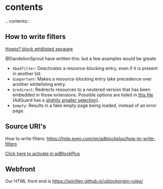 # contents

.. contents::

How to write filters
--------------------
[Howto? block whitlisted spyware](https://github.com/easylist/easylist/issues/4529)

@DandelionSprout have written this: [](https://github.com/DandelionSprout/adfilt/blob/master/Wiki/SyntaxMeaningsThatAreActuallyHumanReadable.md#blocking) but a few axamples would be greate


* `$badfilter`: Deactivates a resource-blocking entry, even if it is present in another list.
* `$important`: Makes a resource-blocking entry take precedence over another whitelisting entry.
* `$redirect`: Redirects resources to a neutered version that has been embedded in those extensions. Possible options are listed in 
    [this file](https://github.com/gorhill/uBlock/blob/master/src/js/redirect-engine.js)
    (AdGuard has a [slightly smaller selection](https://github.com/AdguardTeam/AdguardBrowserExtension/blob/master/Extension/lib/filter/rules/scriptlets/redirects.yml)).
* `$empty`: Results in a fake empty page being loaded, instead of an error page.


## Source URI's
How to write filters: <https://help.eyeo.com/en/adblockplus/how-to-write-filters>

[Click here to activate in adBlockPlus](https://subscribe.adblockplus.org/?location=https://spirillen.github.io/ublockorigin-rules/blockrules.txt&title=My%20Privacy%20DNS)

## Webfront
Our HTML front end is <https://spirillen.github.io/ublockorigin-rules/>

